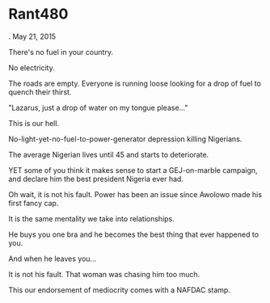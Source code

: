 # Rant480


. May 21, 2015

There's no fuel in your country.

No electricity.

The roads are empty. Everyone is running loose looking for a drop of fuel to quench their thirst.

"Lazarus, just a drop of water on my tongue please..."

This is our hell.

No-light-yet-no-fuel-to-power-generator depression killing Nigerians.

The average Nigerian lives until 45 and starts to deteriorate.

YET some of you think it makes sense to start a GEJ-on-marble campaign, and declare him the best president Nigeria ever had.

Oh wait, it is not his fault. Power has been an issue since Awolowo made his first fancy cap. 

It is the same mentality we take into relationships. 

He buys you one bra and he becomes the best thing that ever happened to you.

And when he leaves you...

It is not his fault. That woman was chasing him too much.

This our endorsement of mediocrity comes with a NAFDAC stamp.